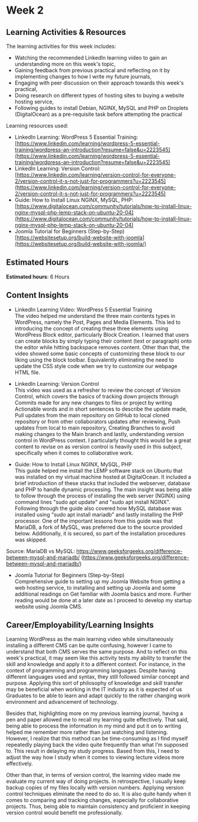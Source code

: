 # Week 2 <br/>

## Learning Activities & Resources
The learning activities for this week includes: <br>
* Watching the recommended LinkedIn learning video to gain an understanding more on this week's topic,
* Gaining feedback from previous practical and reflecting on it by implementing changes to how I write my future journals,
* Engaging with peer discussion on their approach towards this week's practical,
* Doing research on different types of hosting sites to buying a website hosting service,
* Following guides to install Debian, NGINX, MySQL and PHP on Droplets (DigitalOcean) as a pre-requisite task before attempting the practical


Learning resources used:
- LinkedIn Learning: WordPress 5 Essential Training: [https://www.linkedin.com/learning/wordpress-5-essential-training/wordpress-an-introduction?resume=false&u=2223545](https://www.linkedin.com/learning/wordpress-5-essential-training/wordpress-an-introduction?resume=false&u=2223545)
- LinkedIn Learning: Version Control:[https://www.linkedin.com/learning/version-control-for-everyone-2/version-control-it-s-not-just-for-programmers?u=2223545](https://www.linkedin.com/learning/version-control-for-everyone-2/version-control-it-s-not-just-for-programmers?u=2223545) 
- Guide: How to Install Linux NGINX, MySQL, PHP: [https://www.digitalocean.com/community/tutorials/how-to-install-linux-nginx-mysql-php-lemp-stack-on-ubuntu-20-04](https://www.digitalocean.com/community/tutorials/how-to-install-linux-nginx-mysql-php-lemp-stack-on-ubuntu-20-04)
- Joomla Tutorial for Beginners (Step-by-Step) [https://websitesetup.org/build-website-with-joomla](https://websitesetup.org/build-website-with-joomla/)


## Estimated Hours
**Estimated hours**: 6 Hours 

## Content Insights
- LinkedIn Learning Video:  WordPress 5 Essential Training <br>
The video helped me understand the three main contents types in WordPress, namely the Post, Pages and Media Elements. 
This led to introducing the concept of creating these three elements using WordPress Block editor, particularly Block 
Creation. I learned that users can create blocks by simply typing their content (text or paragraph) onto the editor 
while hitting backspace removes content. Other than that, the video showed some basic concepts of customizing these 
block to our liking using the block toolbar. Equivalently eliminating the need to update the CSS style code when we 
try to customize our webpage HTML file.


- LinkedIn Learning: Version Control <br>
This video was used as a refresher to review the concept of Version Control, which covers the basics of tracking down 
projects through Commits made for any new changes to files or project by writing Actionable words and in short sentences
to describe the update made, Pull updates from the main repository on GitHub to local cloned repository or from other 
collaborators updates after reviewing, Push updates from local to main repository, Creating Branches to avoid making 
changes to the Main branch and lastly, understanding version control in WordPress context. I particularly thought this
would be a great content to revise on as version control is heavily used in this subject, specifically when it comes to
collaborative work.


- Guide: How to Install Linux NGINX, MySQL, PHP <br>
This guide helped me install the LEMP software stack on Ubuntu that was installed on my virtual machine hosted at 
DigitalOcean. It included a brief introduction of these stacks that included the webserver, database and PHP to handle 
dynamic processing. The main insight was being able to follow through the process of installing the web server (NGINX) 
using command lines "sudo apt update" and "sudo apt install NGINX". Following through the guide also covered how MySQL
database was installed using "sudo apt install mariadb" and lastly installing the PHP processor. One of the important
lessons from this guide was that MariaDB, a fork of MySQL, was preferred due to the source provided below. Additionally,
it is secured, so part of the installation procedures was skipped.

Source: MariaDB vs MySQL: https://www.geeksforgeeks.org/difference-between-mysql-and-mariadb/ (https://www.geeksforgeeks.org/difference-between-mysql-and-mariadb/)


- Joomla Tutorial for Beginners (Step-by-Step) <br>
Comprehensive guide to setting up my Joomla Website from getting a web hosting service, to installing and setting up 
Joomla and some additional readings on Get familiar with Joomla basics and more. Further reading would be done at a 
later date as I proceed to develop my startup website using Joomla CMS.


## Career/Employability/Learning Insights
Learning WordPress as the main learning video while simultaneously installing a different CMS can be quite confusing,
however I came to understand that both CMS serves the same purpose. And to reflect on this week's practical, it may
seem like this activity tests my ability to transfer the skill and knowledge and apply it to a different context. For 
instance, in the context of programming and programming languages. Despite having different languages used and syntax, 
they still followed similar concept and purpose. Applying this sort of philosophy of knowledge and skill transfer may 
be beneficial when working in the IT industry as it is expected of us Graduates to be able to learn and adapt quickly 
to the rather changing work environment and advancement of technology.

Besides that, highlighting more on my previous learning journal, having a pen and paper allowed me to recall my learning 
quite effectively. That said, being able to process the information in my mind and put it on to writing helped me 
remember more rather than just watching and listening. However, I realize that this method can be time-consuming as 
I find myself repeatedly playing back the video quite frequently than what I’m supposed to. This result in delaying 
my study progress. Based from this, I need to adjust the way how I study when it comes to viewing lecture videos more 
effectively.

Other than that, in terms of version control, the learning video made me evaluate my current way of doing projects. 
In retrospective, I usually keep backup copies of my files locally with version numbers. Applying version control 
techniques eliminate the need to do so. It is also quite handy when it comes to comparing and tracking changes, 
especially for collaborative projects. Thus, being able to maintain consistency and proficient in keeping version 
control would benefit me professionally.